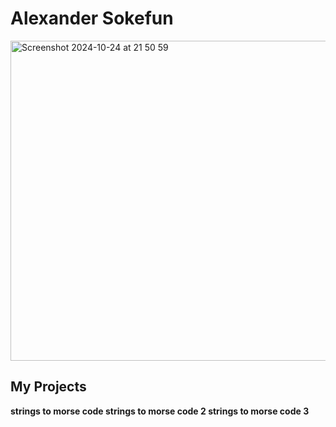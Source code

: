 <h1> Alexander Sokefun </h1>

<img width="512" alt="Screenshot 2024-10-24 at 21 50 59" src="https://github.com/user-attachments/assets/360f80ba-37b2-403f-8b6d-f7b214b9c88e">


<h2> My Projects </h2>
<b> strings to morse code </b>
<b> strings to morse code 2 </b>
<b> strings to morse code 3 </b>
